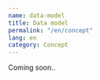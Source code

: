 ```yaml
---
name: data-model
title: Data model
permalink: "/en/concept"
lang: en
category: Concept
---
```


Coming soon..